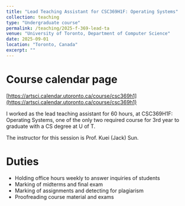 ```yaml
---
title: "Lead Teaching Assistant for CSC369H1F: Operating Systems"
collection: teaching
type: "Undergraduate course"
permalink: /teaching/2025-f-369-lead-ta
venue: "University of Toronto, Department of Computer Science"
date: 2025-09-01
location: "Toronto, Canada"
excerpt: ""
---
```


# Course calendar page

[https://artsci.calendar.utoronto.ca/course/csc369h1](https://artsci.calendar.utoronto.ca/course/csc369h1)

I worked as the lead teaching assistant for 60 hours, at CSC369H1F: Operating Systems, one of the only two required course for 3rd year to graduate with a CS degree at U of T. 

The instructor for this session is Prof. Kuei (Jack) Sun. 

# Duties

- Holding office hours weekly to answer inquiries of students
- Marking of midterms and final exam
- Marking of assignments and detecting for plagiarism
- Proofreading course material and exams
